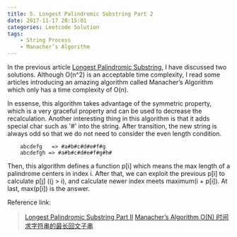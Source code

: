 ```yaml
---
title: 5. Longest Palindromic Substring Part 2
date: 2017-11-17 20:15:01
categories: Leetcode Solution
tags:
	- String Process
	- Manacher’s Algorithm
---
```


In the previous article [Longest Palindromic Substring](/2017/11/06/Leetcode-Solution-5-Longest-Palindromic-Substring/), I have discussed two solutions. Although O(n^2) is an acceptable time complexity, I read some articles introducing an amazing algorithm called Manacher’s Algorithm which only has a time complexity of O(n).

In essense, this algorithm takes advantage of the symmetric property, which is a very graceful property and can be used to decrease the recalculation. Another interesting thing in this algorithm is that it adds special char such as '#' into the string. After transition, the new string is always odd so that we do not need to consider the even length condition.

		abcdefg   => #a#b#c#d#e#f#g
		abcdefgh => #a#b#c#d#e#f#g#h#

Then, this algorithm defines a function p[i] which means the max length of a palindrome centers in index i. After that, we can exploit the previous p[i] to calculate p[j] ((j > i), and calculate newer index meets maximum(i + p[i]). At last, max(p[i]) is the answer.

Reference link:
> [Longest Palindromic Substring Part II](https://articles.leetcode.com/longest-palindromic-substring-part-ii/)
> [Manacher’s Algorithm O(N) 时间求字符串的最长回文子串](https://www.felix021.com/blog/read.php?2040)